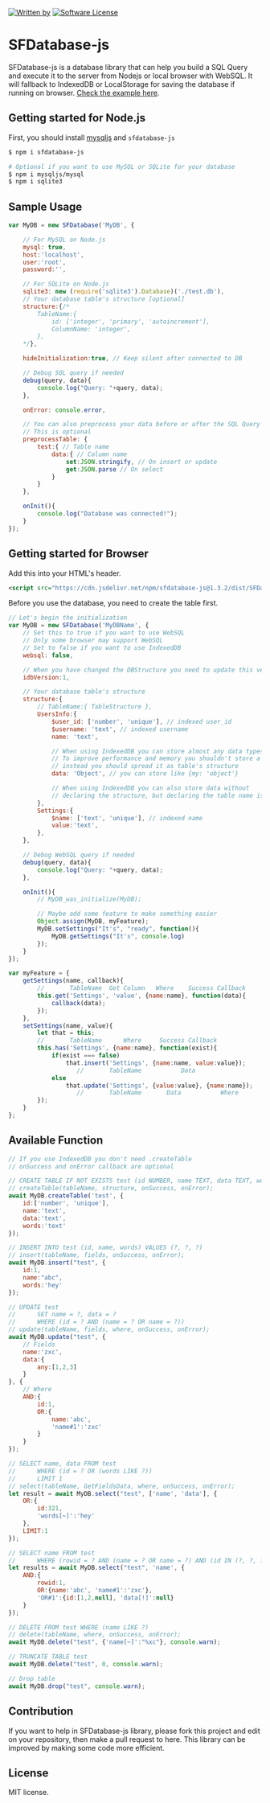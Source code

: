 [![Written by](https://img.shields.io/badge/Written%20by-ScarletsFiction-%231e87ff.svg)](LICENSE)
[![Software License](https://img.shields.io/badge/License-MIT-brightgreen.svg)](LICENSE)

# SFDatabase-js
SFDatabase-js is a database library that can help you build a SQL Query and execute it to the server from Nodejs or local browser with WebSQL. It will fallback to IndexedDB or LocalStorage for saving the database if running on browser. [Check the example here](https://jsbin.com/fedoyiviro/edit?js,console).

## Getting started for Node.js
First, you should install [mysqljs](https://github.com/mysqljs/mysql/) and `sfdatabase-js`
```sh
$ npm i sfdatabase-js

# Optional if you want to use MySQL or SQLite for your database
$ npm i mysqljs/mysql
$ npm i sqlite3
```

## Sample Usage
```js
var MyDB = new SFDatabase('MyDB', {

    // For MySQL on Node.js
    mysql: true,
    host:'localhost',
    user:'root',
    password:'',

    // For SQLite on Node.js
    sqlite3: new (require('sqlite3').Database)('./test.db'),
    // Your database table's structure [optional]
    structure:{/*
        TableName:{
            id: ['integer', 'primary', 'autoincrement'],
            ColumnName: 'integer',
        },
    */},

    hideInitialization:true, // Keep silent after connected to DB

    // Debug SQL query if needed
    debug(query, data){
        console.log("Query: "+query, data);
    },

    onError: console.error,

    // You can also preprocess your data before or after the SQL Query is executed
    // This is optional
    preprocessTable: {
        test:{ // Table name
            data:{ // Column name
                set:JSON.stringify, // On insert or update
                get:JSON.parse // On select
            }
        }
    },

    onInit(){
        console.log("Database was connected!");
    }
});
```

## Getting started for Browser
Add this into your HTML's header.
```xml
<script src="https://cdn.jsdelivr.net/npm/sfdatabase-js@1.3.2/dist/SFDatabase.min.js"></script>
```

Before you use the database, you need to create the table first.
```js
// Let's begin the initialization
var MyDB = new SFDatabase('MyDBName', {
    // Set this to true if you want to use WebSQL
    // Only some browser may support WebSQL
    // Set to false if you want to use IndexedDB
    websql: false,

    // When you have changed the DBStructure you need to update this version
    idbVersion:1,

    // Your database table's structure
    structure:{
        // TableName:{ TableStructure },
        UsersInfo:{
            $user_id: ['number', 'unique'], // indexed user_id
            $username: 'text', // indexed username
            name: 'text',

            // When using IndexedDB you can store almost any data types
            // To improve performance and memory you shouldn't store a big Object
            // instead you should spread it as table's structure
            data: 'Object', // you can store like {my: 'object'}

            // When using IndexedDB you can also store data without
            // declaring the structure, but declaring the table name is a must
        },
        Settings:{
            $name: ['text', 'unique'], // indexed name
            value:'text',
        },
    },

    // Debug WebSQL query if needed
    debug(query, data){
        console.log("Query: "+query, data);
    },

    onInit(){
        // MyDB_was_initialize(MyDB);

        // Maybe add some feature to make something easier
        Object.assign(MyDB, myFeature);
        MyDB.setSettings("It's", "ready", function(){
            MyDB.getSettings("It's", console.log)
        });
    }
});

var myFeature = {
    getSettings(name, callback){
        //       TableName  Get Column   Where    Success Callback
        this.get('Settings', 'value', {name:name}, function(data){
            callback(data);
        });
    },
    setSettings(name, value){
        let that = this;
        //       TableName      Where     Success Callback
        this.has('Settings', {name:name}, function(exist){
            if(exist === false)
                that.insert('Settings', {name:name, value:value});
                   //       TableName           Data
            else
                that.update('Settings', {value:value}, {name:name});
                   //       TableName       Data           Where
        });
    }
};
```

## Available Function

```js
// If you use IndexedDB you don't need .createTable
// onSuccess and onError callback are optional

// CREATE TABLE IF NOT EXISTS test (id NUMBER, name TEXT, data TEXT, words TEXT)
// createTable(tableName, structure, onSuccess, onError);
await MyDB.createTable('test', {
    id:['number', 'unique'],
    name:'text',
    data:'text',
    words:'text'
});

// INSERT INTO test (id, name, words) VALUES (?, ?, ?)
// insert(tableName, fields, onSuccess, onError);
await MyDB.insert("test", {
    id:1,
    name:"abc",
    words:'hey'
});

// UPDATE test
//      SET name = ?, data = ?
//      WHERE (id = ? AND (name = ? OR name = ?))
// update(tableName, fields, where, onSuccess, onError);
await MyDB.update("test", {
    // Fields
    name:'zxc',
    data:{
        any:[1,2,3]
    }
}, {
    // Where
    AND:{
        id:1,
        OR:{
            name:'abc',
            'name#1':'zxc'
        }
    }
});

// SELECT name, data FROM test
//      WHERE (id = ? OR (words LIKE ?))
//      LIMIT 1
// select(tableName, GetFieldsData, where, onSuccess, onError);
let result = await MyDB.select("test", ['name', 'data'], {
    OR:{
        id:321,
        'words[~]':'hey'
    },
    LIMIT:1
});

// SELECT name FROM test
//      WHERE (rowid = ? AND (name = ? OR name = ?) AND (id IN (?, ?, ?) OR data IS NOT NULL))
let results = await MyDB.select("test", 'name', {
    AND:{
        rowid:1,
        OR:{name:'abc', 'name#1':'zxc'},
        'OR#1':{id:[1,2,null], 'data[!]':null}
    }
});

// DELETE FROM test WHERE (name LIKE ?)
// delete(tableName, where, onSuccess, onError);
await MyDB.delete("test", {'name[~]':"%xc"}, console.warn);

// TRUNCATE TABLE test
await MyDB.delete("test", 0, console.warn);

// Drop table
await MyDB.drop("test", console.warn);
```

## Contribution
If you want to help in SFDatabase-js library, please fork this project and edit on your repository, then make a pull request to here. This library can be improved by making some code more efficient.

## License
MIT license.